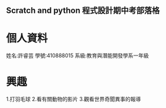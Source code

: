 ## Scratch and python 程式設計期中考部落格
# 個人資料
姓名:許睿芸
學號:410888015
系級:教育與潛能開發學系一年級

# 興趣
1.打羽毛球
2.看有關動物的影片
3.觀看世界奇聞異事的報導

# 
